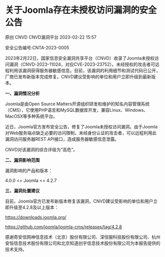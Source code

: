 #  关于Joomla存在未授权访问漏洞的安全公告   
原创 CNVD  CNVD漏洞平台   2023-02-22 15:57  
  
安全公告编号:CNTA-2023-0005  
  
2023年2月22日，国家信息安全漏洞共享平台（CNVD）收录了Joomla未授权访问漏洞（CNVD-2023-11024，对应CVE-2023-23752）。未经授权的攻击者可远程利用该漏洞获得服务器敏感信息。目前，该漏洞的利用细节和测试代码已公开，厂商已发布新版本完成修复。CNVD建议受影响的单位和用户立即升级到最新版本。  
  
**一、漏洞情况分析**  
  
Joomla是由Open Source
Matters开源组织研发和维护的知名内容管理系统（CMS），它使用PHP语言和MySQL数据库开发，兼容Linux、Windows、MacOSX等多种系统平台。  
  
近日，Joomla官方发布安全公告，修复了Joomla未授权访问漏洞。由于Joomla对Web服务端点缺乏必要的访问限制，未经身份认证的攻击者，可以远程利用此漏洞访问服务器REST
API接口，造成服务器敏感信息泄露。  
  
CNVD对该漏洞的综合评级为“高危”。  
  
**二、漏洞影响范围**  
  
漏洞影响的产品和版本：  
  
4.0.0 <= Joomla
<= 4.2.7  
  
**三、漏洞处置建议**  
  
目前，Joomla官方已发布新版本修复该漏洞，CNVD建议受影响的单位和用户立即升级至4.2.8及以上版本：  
  
https://downloads.joomla.org/  
  
https://github.com/joomla/joomla-cms/releases/tag/4.2.8  
  
感谢奇安信网神信息技术（北京）股份有限公司、深信服科技股份有限公司、杭州安恒信息技术股份有限公司和北京知道创宇信息技术股份有限公司为本报告提供的技术支持。  
  
  
